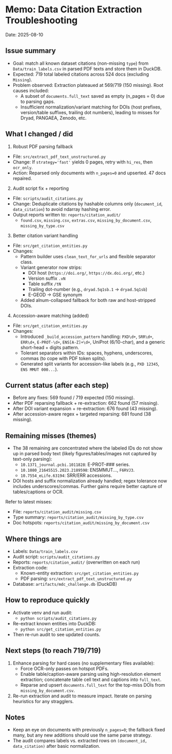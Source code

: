 # Memo: Data Citation Extraction Troubleshooting

Date: 2025-08-10

## Issue summary
- Goal: match all known dataset citations (non-missing `type`) from `Data/train_labels.csv` in parsed PDF texts and store them in DuckDB.
- Expected: 719 total labeled citations across 524 docs (excluding `Missing`).
- Problem observed: Extraction plateaued at 569/719 (150 missing). Root causes included:
  - A subset of `documents.full_text` saved as empty (n_pages = 0) due to parsing gaps.
  - Insufficient normalization/variant matching for DOIs (host prefixes, version/table suffixes, trailing dot numbers), leading to misses for Dryad, PANGAEA, Zenodo, etc.

## What I changed / did
1) Robust PDF parsing fallback
- File: `src/extract_pdf_text_unstructured.py`
- Change: If `strategy='fast'` yields 0 pages, retry with `hi_res`, then `ocr_only`.
- Action: Reparsed only documents with `n_pages=0` and upserted. 47 docs repaired.

2) Audit script fix + reporting
- File: `scripts/audit_citations.py`
- Change: Deduplicate citations by hashable columns only (`document_id`, `data_citation`) to avoid ndarray hashing error.
- Output reports written to: `reports/citation_audit/`
  - `found.csv`, `missing.csv`, `extras.csv`, `missing_by_document.csv`, `missing_by_type.csv`

3) Better citation variant handling
- File: `src/get_citation_entities.py`
- Changes:
  - Pattern builder uses `clean_text_for_urls` and flexible separator class.
  - Variant generator now strips:
    - DOI host (`https://doi.org/`, `https://dx.doi.org/`, etc.)
    - Version suffix `.vN`
    - Table suffix `/tN`
    - Trailing dot-number (e.g., `dryad.5q1sb.1` -> `dryad.5q1sb`)
    - E-GEOD → GSE synonym
  - Added alnum-collapsed fallback for both raw and host-stripped DOIs.

4) Accession-aware matching (added)
- File: `src/get_citation_entities.py`
- Changes:
  - Introduced `_build_accession_pattern` handling: `PXD\d+`, `SRR\d+`, `ERR\d+`, `E-PROT-\d+`, `ENS[A-Z]+\d+`, UniProt (6/10-char), and a generic short-head + digits pattern.
  - Tolerant separators within IDs: spaces, hyphens, underscores, commas (to cope with PDF token splits).
  - Generated split variants for accession-like labels (e.g., `PXD 12345`, `ENS MMUT 000...`).

## Current status (after each step)
- Before any fixes: 569 found / 719 expected (150 missing).
- After PDF reparsing fallback + re-extraction: 662 found (57 missing).
- After DOI variant expansion + re-extraction: 676 found (43 missing).
- After accession-aware regex + targeted reparsing: 681 found (38 missing).

## Remaining misses (themes)
- The 38 remaining are concentrated where the labeled IDs do not show up in parsed body text (likely figures/tables/images not captured by text-only parsing):
  - `10.1371_journal.pcbi.1011828`: E-PROT-### series.
  - `10.1080_21645515.2023.2189598`: ENSMMUT..., `F6RVJ3`.
  - `10.7554_eLife.63194`: SRR/ERR accessions.
- DOI hosts and suffix normalization already handled; regex tolerance now includes underscores/commas. Further gains require better capture of tables/captions or OCR.

Refer to latest misses:
- File: `reports/citation_audit/missing.csv`
- Type summary: `reports/citation_audit/missing_by_type.csv`
- Doc hotspots: `reports/citation_audit/missing_by_document.csv`

## Where things are
- Labels: `Data/train_labels.csv`
- Audit script: `scripts/audit_citations.py`
- Reports: `reports/citation_audit/` (overwritten on each run)
- Extraction code:
  - Known-entity extraction: `src/get_citation_entities.py`
  - PDF parsing: `src/extract_pdf_text_unstructured.py`
- Database: `artifacts/mdc_challenge.db` (DuckDB)

## How to reproduce quickly
- Activate venv and run audit:
  - `python scripts/audit_citations.py`
- Re-extract known entities into DuckDB:
  - `python src/get_citation_entities.py`
- Then re-run audit to see updated counts.

## Next steps (to reach 719/719)
1) Enhance parsing for hard cases (no supplementary files available):
   - Force OCR-only passes on hotspot PDFs.
   - Enable table/caption-aware parsing using high-resolution element extraction; concatenate table cell text and captions into `full_text`.
   - Reparse and upsert `documents.full_text` for the top-miss DOIs from `missing_by_document.csv`.
2) Re-run extraction and audit to measure impact. Iterate on parsing heuristics for any stragglers.

## Notes
- Keep an eye on documents with previously `n_pages=0`; the fallback fixed many, but any new additions should use the same parse strategy.
- The audit compares labels vs. extracted rows on `(document_id, data_citation)` after basic normalization.